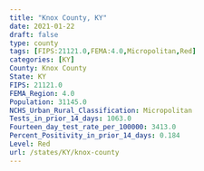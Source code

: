 ```yaml
---
title: "Knox County, KY"
date: 2021-01-22
draft: false
type: county
tags: [FIPS:21121.0,FEMA:4.0,Micropolitan,Red]
categories: [KY]
County: Knox County
State: KY
FIPS: 21121.0
FEMA_Region: 4.0
Population: 31145.0
NCHS_Urban_Rural_Classification: Micropolitan
Tests_in_prior_14_days: 1063.0
Fourteen_day_test_rate_per_100000: 3413.0
Percent_Positivity_in_prior_14_days: 0.184
Level: Red
url: /states/KY/knox-county
---
```



